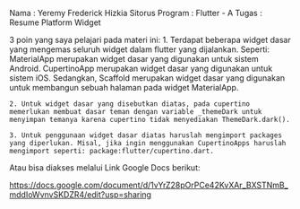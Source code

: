Nama		: Yeremy Frederick Hizkia Sitorus
Program	    : Flutter - A 
Tugas		: Resume Platform Widget


3 poin yang saya pelajari pada materi ini:
    1. Terdapat beberapa widget dasar yang mengemas seluruh widget dalam flutter yang dijalankan. Seperti: MaterialApp merupakan widget dasar yang digunakan untuk sistem Android. CupertinoApp merupakan widget dasar yang digunakan untuk sistem iOS. Sedangkan, Scaffold merupakan widget dasar yang digunakan untuk membangun sebuah halaman pada widget MaterialApp.

    2. Untuk widget dasar yang disebutkan diatas, pada cupertino memerlukan membuat dasar teman dengan variable _themeDark untuk menyimpan temanya karena cupertino tidak menyediakan ThemeDark.dark().
    
    3. Untuk penggunaan widget dasar diatas haruslah mengimport packages yang diperlukan. Misal, jika ingin menggunakan CupertinoApps haruslah mengimport seperti: package:flutter/cupertino.dart.

Atau bisa diakses melalui Link Google Docs berikut:

https://docs.google.com/document/d/1vYrZ28pOrPCe42KvXAr_BXSTNmB_mddIoWvnvSKDZR4/edit?usp=sharing

